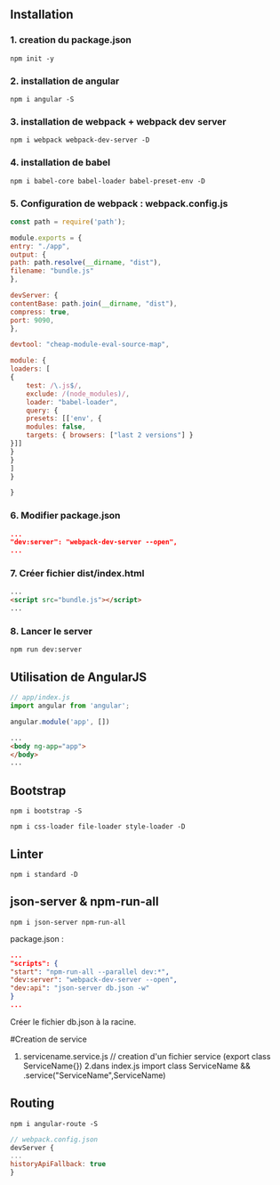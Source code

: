 ## Installation

### 1. creation du package.json

`npm init -y`

### 2. installation de angular

`npm i angular -S`

### 3. installation de webpack + webpack dev server

`npm i webpack webpack-dev-server -D`

### 4. installation de babel

`npm i babel-core babel-loader babel-preset-env -D`

### 5. Configuration de webpack : webpack.config.js

```js
const path = require('path');

module.exports = {
entry: "./app",
output: {
path: path.resolve(__dirname, "dist"),
filename: "bundle.js"
},

devServer: {
contentBase: path.join(__dirname, "dist"),
compress: true,
port: 9090,
},

devtool: "cheap-module-eval-source-map",

module: {
loaders: [
{
    test: /\.js$/,
    exclude: /(node_modules)/,
    loader: "babel-loader",
    query: {
    presets: [['env', { 
    modules: false,
    targets: { browsers: ["last 2 versions"] }
}]]
}
}
]
}

}
```

### 6. Modifier package.json

```json
...
"dev:server": "webpack-dev-server --open",
...
```

### 7. Créer fichier dist/index.html

```html
...
<script src="bundle.js"></script>
...
```

### 8. Lancer le server

`npm run dev:server`

## Utilisation de AngularJS

```js
// app/index.js
import angular from 'angular';

angular.module('app', [])
```

```html
...
<body ng-app="app">
</body>
...
```
## Bootstrap

`npm i bootstrap -S`

`npm i css-loader file-loader style-loader -D`

## Linter

`npm i standard -D`

## json-server & npm-run-all

`npm i json-server npm-run-all`

package.json :

```json
...
"scripts": {
"start": "npm-run-all --parallel dev:*",
"dev:server": "webpack-dev-server --open",
"dev:api": "json-server db.json -w"
}
...
```

Créer le fichier db.json à la racine.


#Creation de service 

1. servicename.service.js // creation d'un fichier service (export class ServiceName{})
2.dans index.js import  class ServiceName && .service("ServiceName",ServiceName)

## Routing

`npm i angular-route -S`

```js
// webpack.config.json
devServer {
...
historyApiFallback: true
}